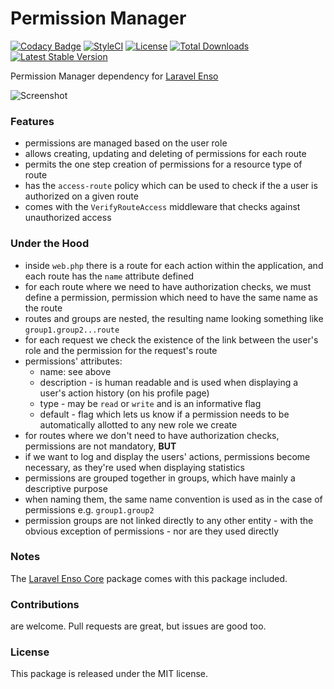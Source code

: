 # Permission Manager
[![Codacy Badge](https://api.codacy.com/project/badge/Grade/4ec2d18588a64875aa432c9a827a1849)](https://www.codacy.com/app/laravel-enso/PermissionManager?utm_source=github.com&utm_medium=referral&utm_content=laravel-enso/PermissionManager&utm_campaign=badger)
[![StyleCI](https://styleci.io/repos/94779938/shield?branch=master)](https://styleci.io/repos/94779938)
[![License](https://poser.pugx.org/laravel-enso/permissionmanager/license)](https://https://packagist.org/packages/laravel-enso/permissionmanager)
[![Total Downloads](https://poser.pugx.org/laravel-enso/permissionmanager/downloads)](https://packagist.org/packages/laravel-enso/permissionmanager)
[![Latest Stable Version](https://poser.pugx.org/laravel-enso/permissionmanager/version)](https://packagist.org/packages/laravel-enso/permissionmanager)

Permission Manager dependency for [Laravel Enso](https://github.com/laravel-enso/Enso)

![Screenshot](https://laravel-enso.github.io/permissionsmanager/screenshots/Selection_029.png)

### Features

- permissions are managed based on the user role
- allows creating, updating and deleting of permissions for each route
- permits the one step creation of permissions for a resource type of route
- has the `access-route` policy which can be used to check if the a user is authorized on a given route
- comes with the `VerifyRouteAccess` middleware that checks against unauthorized access 

### Under the Hood

- inside `web.php` there is a route for each action within the application, and each route has the `name` attribute defined
- for each route where we need to have authorization checks, we must define a permission, permission which need to have the same name as the route
- routes and groups are nested, the resulting name looking something like `group1.group2...route`
- for each request we check the existence of the link between the user's role and the permission for the request's route
- permissions' attributes:
     - name: see above
     - description - is human readable and is used when displaying a user's action history (on his profile page)     
     - type - may be `read` or `write` and is an informative flag     
     - default - flag which lets us know if a permission needs to be automatically allotted to any new role we create
- for routes where we don't need to have authorization checks, permissions are not mandatory, **BUT**
- if we want to log and display the users' actions, permissions become necessary, as they're used when displaying statistics
- permissions are grouped together in groups, which have mainly a descriptive purpose
- when naming them, the same name convention is used as in the case of permissions  e.g. `group1.group2`
- permission groups are not linked directly to any other entity - with the obvious exception of permissions - nor are they used directly  


### Notes

The [Laravel Enso Core](https://github.com/laravel-enso/Core) package comes with this package included.

### Contributions

are welcome. Pull requests are great, but issues are good too.

### License

This package is released under the MIT license.